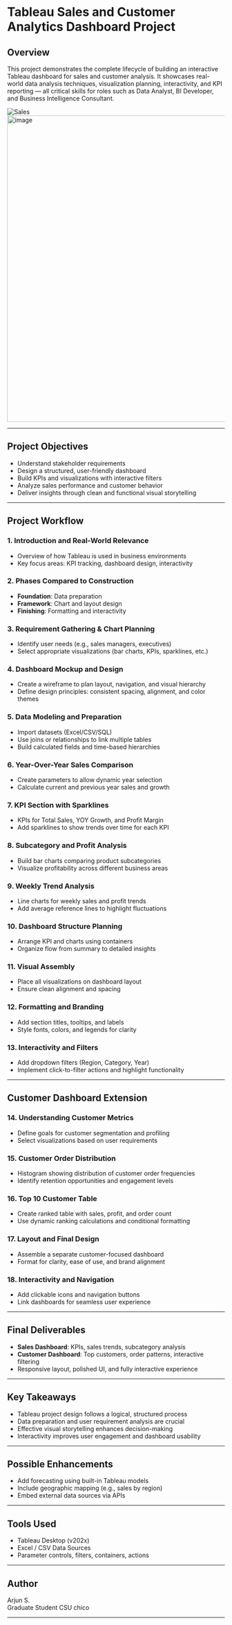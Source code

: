# Tableau Sales and Customer Analytics Dashboard Project

## Overview

This project demonstrates the complete lifecycle of building an interactive Tableau dashboard for sales and customer analysis. It showcases real-world data analysis techniques, visualization planning, interactivity, and KPI reporting — all critical skills for roles such as Data Analyst, BI Developer, and Business Intelligence Consultant.

![Sales](https://github.com/user-attachments/assets/5d74a9b1-2804-4e3f-848c-74822e82d8a4)
<img width="1206" height="708" alt="image" src="https://github.com/user-attachments/assets/132a2d0b-74ec-4a84-b4bf-02be0a5119e7" />


---

## Project Objectives

- Understand stakeholder requirements
- Design a structured, user-friendly dashboard
- Build KPIs and visualizations with interactive filters
- Analyze sales performance and customer behavior
- Deliver insights through clean and functional visual storytelling

---

## Project Workflow

### 1. Introduction and Real-World Relevance
- Overview of how Tableau is used in business environments
- Key focus areas: KPI tracking, dashboard design, interactivity

### 2. Phases Compared to Construction
- **Foundation**: Data preparation
- **Framework**: Chart and layout design
- **Finishing**: Formatting and interactivity

### 3. Requirement Gathering & Chart Planning
- Identify user needs (e.g., sales managers, executives)
- Select appropriate visualizations (bar charts, KPIs, sparklines, etc.)

### 4. Dashboard Mockup and Design
- Create a wireframe to plan layout, navigation, and visual hierarchy
- Define design principles: consistent spacing, alignment, and color themes

### 5. Data Modeling and Preparation
- Import datasets (Excel/CSV/SQL)
- Use joins or relationships to link multiple tables
- Build calculated fields and time-based hierarchies

### 6. Year-Over-Year Sales Comparison
- Create parameters to allow dynamic year selection
- Calculate current and previous year sales and growth

### 7. KPI Section with Sparklines
- KPIs for Total Sales, YOY Growth, and Profit Margin
- Add sparklines to show trends over time for each KPI

### 8. Subcategory and Profit Analysis
- Build bar charts comparing product subcategories
- Visualize profitability across different business areas

### 9. Weekly Trend Analysis
- Line charts for weekly sales and profit trends
- Add average reference lines to highlight fluctuations

### 10. Dashboard Structure Planning
- Arrange KPI and charts using containers
- Organize flow from summary to detailed insights

### 11. Visual Assembly
- Place all visualizations on dashboard layout
- Ensure clean alignment and spacing

### 12. Formatting and Branding
- Add section titles, tooltips, and labels
- Style fonts, colors, and legends for clarity

### 13. Interactivity and Filters
- Add dropdown filters (Region, Category, Year)
- Implement click-to-filter actions and highlight functionality

---

## Customer Dashboard Extension

### 14. Understanding Customer Metrics
- Define goals for customer segmentation and profiling
- Select visualizations based on user requirements

### 15. Customer Order Distribution
- Histogram showing distribution of customer order frequencies
- Identify retention opportunities and engagement levels

### 16. Top 10 Customer Table
- Create ranked table with sales, profit, and order count
- Use dynamic ranking calculations and conditional formatting

### 17. Layout and Final Design
- Assemble a separate customer-focused dashboard
- Format for clarity, ease of use, and brand alignment

### 18. Interactivity and Navigation
- Add clickable icons and navigation buttons
- Link dashboards for seamless user experience

---

## Final Deliverables

- **Sales Dashboard**: KPIs, sales trends, subcategory analysis
- **Customer Dashboard**: Top customers, order patterns, interactive filtering
- Responsive layout, polished UI, and fully interactive experience

---

## Key Takeaways

- Tableau project design follows a logical, structured process
- Data preparation and user requirement analysis are crucial
- Effective visual storytelling enhances decision-making
- Interactivity improves user engagement and dashboard usability

---

## Possible Enhancements

- Add forecasting using built-in Tableau models
- Include geographic mapping (e.g., sales by region)
- Embed external data sources via APIs

---

## Tools Used

- Tableau Desktop (v202x)
- Excel / CSV Data Sources
- Parameter controls, filters, containers, actions

---

## Author

Arjun S.  
Graduate Student CSU chico

---




